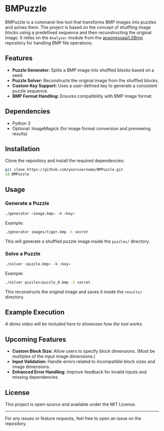 # BMPuzzle

BMPuzzle is a command-line tool that transforms BMP images into puzzles and solves them. The project is based on the concept of shuffling image blocks using a predefined sequence and then reconstructing the original image. It relies on the `Analyzer` module from the [apaonessaa/LSBmp](https://github.com/apaonessaa/LSBmp) repository for handling BMP file operations.

## Features
- **Puzzle Generator:** Splits a BMP image into shuffled blocks based on a seed.
- **Puzzle Solver:** Reconstructs the original image from the shuffled blocks.
- **Custom Key Support:** Uses a user-defined key to generate a consistent puzzle sequence.
- **BMP Format Handling:** Ensures compatibility with BMP image format.

## Dependencies
- Python 3
- Optional: ImageMagick (for image format conversion and previewing results)

## Installation
Clone the repository and install the required dependencies:

```bash
git clone https://github.com/yourusername/BMPuzzle.git
cd BMPuzzle
```

## Usage

### Generate a Puzzle
```bash
./generator <image.bmp> -k <key>
```
Example:
```bash
./generator images/tiger.bmp -k secret
```
This will generate a shuffled puzzle image inside the `puzzles/` directory.

### Solve a Puzzle
```bash
./solver <puzzle.bmp> -k <key>
```
Example:
```bash
./solver puzzles/puzzle_0.bmp -k secret
```
This reconstructs the original image and saves it inside the `results/` directory.

## Example Execution
_A demo video will be included here to showcase how the tool works._

## Upcoming Features
- **Custom Block Size:** Allow users to specify block dimensions. (Must be multiples of the input image dimensions.)
- **Input Validation:** Handle errors related to incompatible block sizes and image dimensions.
- **Enhanced Error Handling:** Improve feedback for invalid inputs and missing dependencies.

## License
This project is open-source and available under the MIT License.

---

For any issues or feature requests, feel free to open an issue on the repository.
